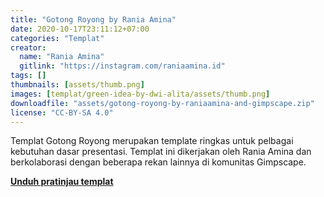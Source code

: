 ```yaml
---
title: "Gotong Royong by Rania Amina"
date: 2020-10-17T23:11:12+07:00
categories: "Templat"
creator: 
  name: "Rania Amina"
  gitlink: "https://instagram.com/raniaamina.id"
tags: []
thumbnails: [assets/thumb.png]
images: [templat/green-idea-by-dwi-alita/assets/thumb.png]
downloadfile: "assets/gotong-royong-by-raniaamina-and-gimpscape.zip"
license: "CC-BY-SA 4.0"
---
```

Templat Gotong Royong merupakan template ringkas untuk pelbagai kebutuhan dasar presentasi. Templat ini dikerjakan oleh Rania Amina dan berkolaborasi dengan beberapa rekan lainnya di komunitas Gimpscape.

[**Unduh pratinjau templat**](assets/preview-gotong-royong.pdf)